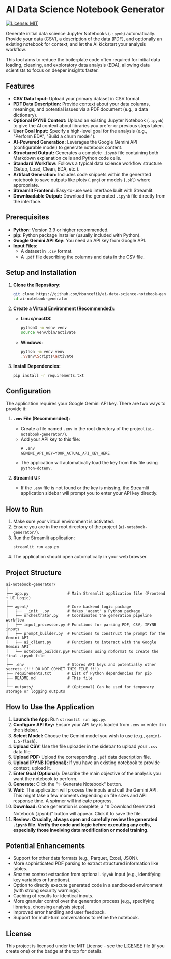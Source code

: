 # AI Data Science Notebook Generator

[![License: MIT](https://img.shields.io/badge/License-MIT-yellow.svg)](https://opensource.org/licenses/MIT)

Generate initial data science Jupyter Notebooks (`.ipynb`) automatically. Provide your data (CSV), a description of the data (PDF), and optionally an existing notebook for context, and let the AI kickstart your analysis workflow.

This tool aims to reduce the boilerplate code often required for initial data loading, cleaning, and exploratory data analysis (EDA), allowing data scientists to focus on deeper insights faster.

## Features

*   **CSV Data Input:** Upload your primary dataset in CSV format.
*   **PDF Data Description:** Provide context about your data columns, meanings, and potential issues via a PDF document (e.g., a data dictionary).
*   **Optional IPYNB Context:** Upload an existing Jupyter Notebook (`.ipynb`) to give the AI context about libraries you prefer or previous steps taken.
*   **User Goal Input:** Specify a high-level goal for the analysis (e.g., "Perform EDA", "Build a churn model").
*   **AI-Powered Generation:** Leverages the Google Gemini API (configurable model) to generate notebook content.
*   **Structured Output:** Generates a complete `.ipynb` file containing both Markdown explanation cells and Python code cells.
*   **Standard Workflow:** Follows a typical data science workflow structure (Setup, Load, Clean, EDA, etc.).
*   **Artifact Generation:** Includes code snippets within the generated notebook to save outputs like plots (`.png`) or models (`.pkl`) where appropriate.
*   **Streamlit Frontend:** Easy-to-use web interface built with Streamlit.
*   **Downloadable Output:** Download the generated `.ipynb` file directly from the interface.

## Prerequisites

*   **Python:** Version 3.9 or higher recommended.
*   **pip:** Python package installer (usually included with Python).
*   **Google Gemini API Key:** You need an API key from Google API.
*   **Input Files:**
    *   A dataset in `.csv` format.
    *   A `.pdf` file describing the columns and data in the CSV file.

## Setup and Installation

1.  **Clone the Repository:**
    ```bash
    git clone https://github.com/Mouncefik/ai-data-science-notebook-generator.git 
    cd ai-notebook-generator
    ```

2.  **Create a Virtual Environment (Recommended):**
    *   **Linux/macOS:**
        ```bash
        python3 -m venv venv
        source venv/bin/activate
        ```
    *   **Windows:**
        ```bash
        python -m venv venv
        .\venv\Scripts\activate
        ```

3.  **Install Dependencies:**
    ```bash
    pip install -r requirements.txt
    ```

## Configuration

The application requires your Google Gemini API key. There are two ways to provide it:

1.  **`.env` File (Recommended):**
    *   Create a file named `.env` in the root directory of the project (`ai-notebook-generator/`).
    *   Add your API key to this file:
        ```dotenv
        # .env
        GEMINI_API_KEY=YOUR_ACTUAL_API_KEY_HERE
        ```
    *   The application will automatically load the key from this file using `python-dotenv`.

2.  **Streamlit UI:**
    *   If the `.env` file is not found or the key is missing, the Streamlit application sidebar will prompt you to enter your API key directly.

## How to Run

1.  Make sure your virtual environment is activated.
2.  Ensure you are in the root directory of the project (`ai-notebook-generator/`).
3.  Run the Streamlit application:
    ```bash
    streamlit run app.py
    ```
4.  The application should open automatically in your web browser.

## Project Structure

```
ai-notebook-generator/
│
├── app.py                 # Main Streamlit application file (Frontend + UI Logic)
│
├── agent/                 # Core backend logic package
│   ├── __init__.py        # Makes 'agent' a Python package
│   ├── orchestrator.py    # Coordinates the generation pipeline workflow
│   ├── input_processor.py # Functions for parsing PDF, CSV, IPYNB inputs
│   ├── prompt_builder.py  # Functions to construct the prompt for the Gemini API
│   ├── ai_client.py       # Functions to interact with the Google Gemini API
│   └── notebook_builder.py# Functions using nbformat to create the final .ipynb file
│
├── .env                   # Stores API keys and potentially other secrets (!!! DO NOT COMMIT THIS FILE !!!)
├── requirements.txt       # List of Python dependencies for pip
├── README.md              # This file
│
└── outputs/               # (Optional) Can be used for temporary storage or logging outputs
```

## How to Use the Application

1.  **Launch the App:** Run `streamlit run app.py`.
2.  **Configure API Key:** Ensure your API key is loaded from `.env` or enter it in the sidebar.
3.  **Select Model:** Choose the Gemini model you wish to use (e.g., `gemini-1.5-flash`).
4.  **Upload CSV:** Use the file uploader in the sidebar to upload your `.csv` data file.
5.  **Upload PDF:** Upload the corresponding `.pdf` data description file.
6.  **Upload IPYNB (Optional):** If you have an existing notebook to provide context, upload it.
7.  **Enter Goal (Optional):** Describe the main objective of the analysis you want the notebook to perform.
8.  **Generate:** Click the "✨ Generate Notebook" button.
9.  **Wait:** The application will process the inputs and call the Gemini API. This might take a few moments depending on file sizes and API response time. A spinner will indicate progress.
10. **Download:** Once generation is complete, a "⬇️ Download Generated Notebook (.ipynb)" button will appear. Click it to save the file.
11. **Review:** **Crucially, always open and carefully review the generated `.ipynb` file. Verify the code and logic before executing any cells, especially those involving data modification or model training.**

## Potential Enhancements

*   Support for other data formats (e.g., Parquet, Excel, JSON).
*   More sophisticated PDF parsing to extract structured information like tables.
*   Smarter context extraction from optional `.ipynb` input (e.g., identifying key variables or functions).
*   Option to directly execute generated code in a sandboxed environment (with strong security warnings).
*   Caching of results for identical inputs.
*   More granular control over the generation process (e.g., specifying libraries, choosing analysis steps).
*   Improved error handling and user feedback.
*   Support for multi-turn conversations to refine the notebook.

## License

This project is licensed under the MIT License - see the [LICENSE](LICENSE) file (if you create one) or the badge at the top for details.
```